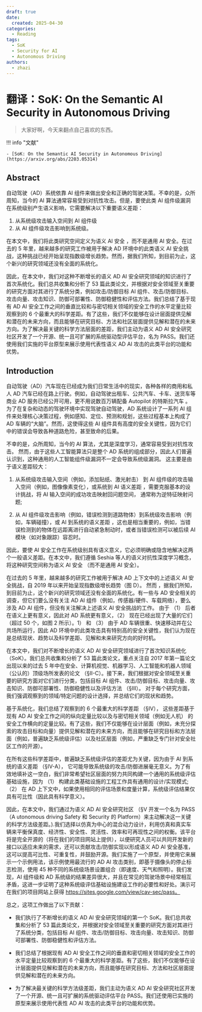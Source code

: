 ```yaml
---
draft: true
date: 
  created: 2025-04-30
categories:
  - Reading
tags:
  - SoK
  - Security for AI
  - Autonomous Driving
authors:
  - zhazi
---
```


# 翻译：SoK: On the Semantic AI Security in Autonomous Driving 


> 大家好啊，今天来翻点自己喜欢的东西。


!!! info "文献"

    - [SoK: On the Semantic AI Security in Autonomous Driving](https://arxiv.org/abs/2203.05314)

## Abstract

自动驾驶（AD）系统依靠 AI 组件来做出安全和正确的驾驶决策。不幸的是，众所周知，当今的 AI 算法通常容易受到对抗性攻击。但是，要使此类 AI 组件级漏洞在系统级别产生语义影响，它需要解决以下重要语义差距：

1. 从系统级攻击输入空间到 AI 组件级
2. 从 AI 组件级攻击影响到系统级。

在本文中，我们将此类研究空间定义为语义 AI 安全 ，而不是通用 AI 安全。在过去的 5 年里，越来越多的研究工作被用于解决 AD 环境中的此类语义 AI 安全挑战，这种挑战已经开始呈现指数级增长趋势。然而，据我们所知，到目前为止，这个新兴的研究领域还没有全面的系统化。

因此，在本文中，我们对这种不断增长的语义 AD AI 安全研究领域的知识进行了首次系统化。我们总共收集和分析了 53 篇此类论文，并根据对安全领域至关重要的研究方面对其进行了系统分类，例如攻击/防御目标 AI 组件、攻击/防御目标、攻击向量、攻击知识、防御可部署性、防御稳健性和评估方法。我们总结了基于现有 AD AI 安全工作之间的垂直比较和与密切相关领域的安全工作的水平定量比较观察到的 6 个最重大的科学差距。有了这些，我们不仅能够在设计层面提供见解和潜在的未来方向，而且能够在研究目标、方法和社区层面提供见解和潜在的未来方向。为了解决最关键的科学方法层面的差距，我们主动为语义 AD AI 安全研究社区开发了一个开源、统一且可扩展的系统驱动型评估平台，名为 PASS。我们还使用我们实施的平台原型来展示使用代表性语义 AD AI 攻击的此类平台的功能和优势。

## Introduction
自动驾驶（AD）汽车现在已经成为我们日常生活中的现实，各种各样的商用和私人 AD 汽车已经在路上行驶。例如，自动驾驶出租车、公共汽车、卡车、送货车等商业 AD 服务已经公开可用，更不用说数百万辆配备 Autopilot 的特斯拉汽车 。为了在复杂和动态的驾驶环境中实现驾驶自动驾驶，AD 系统设计了一系列 AI 组件来处理核心决策过程，例如感知、定位、预测和规划，这些过程基本上构成了 AD 车辆的“大脑”。然而，这使得这些 AI 组件具有高度的安全关键性，因为它们中的错误会导致各种道路危险，甚至致命的后果。

不幸的是，众所周知，当今的 AI 算法，尤其是深度学习，通常容易受到对抗性攻击。 然而，由于这些人工智能算法只是整个 AD 系统的组成部分，因此人们普遍认识到，这种通用的人工智能组件级漏洞不一定会导致系统级漏洞。 这主要是由于语义差距较大：

1. 从系统级攻击输入空间（例如，添加贴纸、激光射击） 到 AI 组件级的攻击输入空间（例如，图像像素变化），或系统到 AI 语义差距 ，需要克服基本的设计挑战，将 AI 输入空间的成功攻击映射回问题空间， 通常称为逆特征映射问题;

2. 从 AI 组件级攻击影响（例如，错误检测到道路物体）到系统级攻击影响（例如，车辆碰撞），或 AI 到系统的语义差距 ，这也是相当重要的，例如，当错误检测到的物体在远距离进行自动紧急制动时，或者当错误检测可以被后续 AI 模块（如对象跟踪）容忍时。

因此，要使 AI 安全工作在系统级别具有语义意义，它必须明确或隐含地解决这两个一般语义差距。在本文中，我们遵循 Seshia 等人的语义对抗性深度学习概念，将这种研究空间称为语义 AI 安全 （而不是通用 AI 安全）。

在过去的 5 年里，越来越多的研究工作被用于解决 AD 上下文中的上述语义 AI 安全挑战，自 2019 年以来开始呈现指数级增长趋势（图 D）。 然而 ，据我们所知，到目前为止，这个新兴的研究领域还没有全面的系统化。有一些与 AD 安全相关的调查，但它们要么没有关注 AD AI 组件（例如，传感器/硬件、车载网络），要么涉及 AD AI 组件，但没有关注解决上述语义 AI 安全挑战的工作。 由于 （1） 后者在语义上更有意义，因此对 AD 系统更有意义，（2） 现在已经出现了大量的它们（超过 50 个，如图 2 所示）。1） 和 （3） 由于 AD 车辆很重、快速移动并在公共场所运行，因此 AD 环境中的此类攻击具有特别高的安全关键性，我们认为现在是总结现状、趋势以及科学差距、见解和未来研究方向的好时机。

在本文中，我们对不断增长的语义 AD AI 安全研究领域进行了首次知识系统化 （SoK）。我们总共收集和分析了 53 篇此类论文，重点关注自 2017 年第一篇论文出现以来的过去 5 年中在安全、计算机视觉、机器学习、人工智能和机器人领域（公认的）顶级场所发表的论文 （§II-C）。接下来，我们根据对安全领域至关重要的研究方面对它们进行分类，包括目标 AI 组件、攻击/防御目标、攻击向量、攻击知识、防御可部署性、防御稳健性以及评估方法 （§III）。 对于每个研究方面，我们强调观察到的领域/特定问题的设计选择，并总结它们的现状和趋势。

基于系统化，我们总结了观察到的 6 个最重大的科学差距 （§IV）， 这些差距基于现有 AD AI 安全工作之间的纵向定量比较以及与密切相关领域（例如无人机） 的安全工作横向的定量比较。有了这些，我们不仅能够在设计层面（例如，未充分探索的攻击目标和向量）提供见解和潜在的未来方向，而且能够在研究目标和方法层面（例如，普遍缺乏系统级评估）以及社区层面（例如，严重缺乏专门针对安全社区工作的开源）。

在所有这些科学差距中，普遍缺乏系统级评估的差距尤为关键，因为由于 AI 到系统的语义差距 （§IV-A）， 它可能导致系统级的攻击/防御进展毫无意义。为了有效地填补这一空白，我们非常希望社区层面的努力共同构建一个通用的系统级评估基础设施，因为 （1） 构建此类基础设施的工程工作具有通用的设计/实现模式;（2） 在 AD 上下文中，如果使用相同的评估场景和度量计算，系统级评估结果仅具有可比性（因此具有科学意义）。

因此，在本文中，我们通过为语义 AD AI 安全研究社区 （§V 开发一个名为 PASS（A utonomous driving Safety 和 Security 的 Platform）来主动解决这一关键的科学方法级差距。).我们选择以仿真为中心的混合动力设计，利用仿真和真实车辆来平衡保真度、经济性、安全性、灵活性、效率和可再现性之间的权衡。该平台将是完全开源的（将在我们的项目网站上提供），以便研究人员可以共同开发新的接口以适应未来的需求，还可以贡献攻击/防御实现以形成语义 AD AI 安全基准，这可以提高可比性、可重复性，并鼓励开源。我们实施了一个原型，并使用它来展示一个示例用法，该示例使用最流行的 AD AI 攻击类别，即基于摄像头的停止标志检测，使用 45 种不同的系统级场景设置组合（即速度、天气和照明）。我们发现，AI 组件级和 AD 系统级的结果差异很大，并且在常见的驾驶场景中经常相互矛盾，这进一步证明了这种系统级评估基础设施建设工作的必要性和好处。演示可在我们的项目网站上获得 https://sites.google.com/view/cav-sec/pass。

总之，这项工作做出了以下贡献：

- 我们执行了不断增长的语义 AD AI 安全研究领域的第一个 SoK。我们总共收集和分析了 53 篇此类论文，并根据对安全领域至关重要的研究方面对其进行了系统分类，包括目标 AI 组件、攻击/防御目标、攻击向量、攻击知识、防御可部署性、防御稳健性和评估方法。

- 我们总结了根据现有 AD AI 安全工作之间的垂直和密切相关领域的安全工作的水平定量比较观察到的 6 个最重大的科学差距。有了这些，我们不仅能够在设计层面提供见解和潜在的未来方向，而且能够在研究目标、方法和社区层面提供见解和潜在的未来方向。

- 为了解决最关键的科学方法级差距，我们主动为语义 AD AI 安全研究社区开发了一个开源、统一且可扩展的系统驱动评估平台 PASS。我们还使用已实施的原型来展示使用代表性 AD AI 攻击的此类平台的功能和优势。
